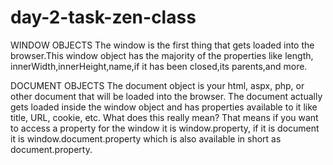# day-2-task-zen-class

WINDOW OBJECTS
The window is the first thing that gets loaded into the browser.This window object has the majority of the properties like length, innerWidth,innerHeight,name,if it has been closed,its parents,and more.

DOCUMENT OBJECTS
The document object is your html, aspx, php, or other document that will be loaded into the browser. The document actually gets loaded inside the window object and has properties available to it like title, URL, cookie, etc. What does this really mean? That means if you want to access a property for the window it is window.property, if it is document it is window.document.property which is also available in short as document.property.
